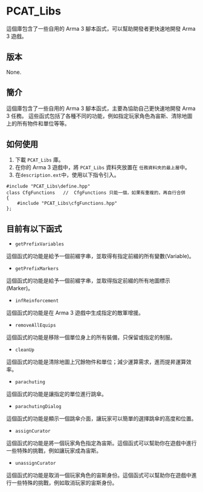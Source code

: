 # PCAT_Libs

這個庫包含了一些自用的 Arma 3 腳本函式，可以幫助開發者更快速地開發 Arma 3 遊戲。

## 版本

None.

## 簡介

這個庫包含了一些自用的 Arma 3 腳本函式，主要為協助自己更快速地開發 Arma 3 任務。
這些函式包括了各種不同的功能，例如指定玩家角色為宙斯、清除地圖上的所有物件和單位等等。

## 如何使用

1. 下載 `PCAT_Libs` 庫。
2. 在你的 Arma 3 遊戲中，將 `PCAT_Libs` 資料夾放置在 `任務資料夾的最上層`中。
3. 在`description.ext`中，使用以下指令引入。

```sqf
#include "PCAT_Libs\define.hpp"
class CfgFunctions   //  CfgFunctions 只能一個，如果有重複的，再自行合併
{
    #include "PCAT_Libs\cfgFunctions.hpp"
};
```

## 目前有以下函式

- `getPrefixVariables`

這個函式的功能是給予一個前綴字串，並取得有指定前綴的所有變數(Variable)。

- `getPrefixMarkers`

這個函式的功能是給予一個前綴字串，並取得指定前綴的所有地圖標示(Marker)。

- `infReinforcement`

這個函式的功能是在 Arma 3 遊戲中生成指定的敵軍增援。

- `removeAllEquips`

這個函式的功能是移除一個單位身上的所有裝備，只保留或指定的制服。

- `cleanUp`

這個函式的功能是清除地圖上冗餘物件和單位；減少運算需求，進而提昇運算效率。

- `parachuting`

這個函式的功能是讓指定的單位進行跳傘。

- `parachutingDialog`

這個函式的功能是顯示一個跳傘介面，讓玩家可以簡單的選擇跳傘的高度和位置。

- `assignCurator`

這個函式的功能是將一個玩家角色指定為宙斯。這個函式可以幫助你在遊戲中進行一些特殊的挑戰，例如讓玩家成為宙斯。

- `unassignCurator`

這個函式的功能是取消一個玩家角色的宙斯身份。這個函式可以幫助你在遊戲中進行一些特殊的挑戰，例如取消玩家的宙斯身份。


